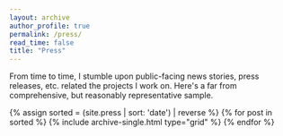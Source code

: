 ```yaml
---
layout: archive
author_profile: true
permalink: /press/
read_time: false
title: "Press"
---
```


From time to time, I stumble upon public-facing news stories, press releases, etc. related the projects I work on.
Here's a far from comprehensive, but reasonably representative sample. 


<div class="grid__wrapper">
	{% assign sorted = (site.press | sort: 'date') | reverse %}
	{% for post in sorted %}
		{% include archive-single.html type="grid" %}
	{% endfor %}
</div>

<!--
http://www.npr.org/sections/thetwo-way/2016/10/11/497071139/a-friend-for-pluto-astronomers-find-new-dwarf-planet-in-our-solar-system
http://www.darkenergysurvey.org/darchive/mass-and-galaxy-distributions-of-four-massive-galaxy-clusters-from-dark-energy-survey-science-verification-data/
http://www.darkenergysurvey.org/scientistoftheweek/eric-suchyta/
-->
